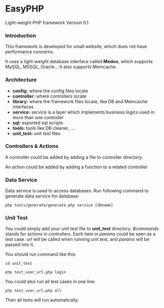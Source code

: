 # EasyPHP
Light-weight PHP framework Version 0.1

### Introduction
This framework is developed for small website, which does not have performance concerns.

It uses a light-weight database interface called **Medoo**, which supports MySQL, MSSQL, Oracle... It also supports Memcache.

### Architecture
* **config:** where the config files locate
* **controller:** where controllers locate
* **library:** where the framework files locate, like DB and Memcache interfaces
* **service:** service is a layer which implements business logics used in more than one controller
* **sql:** exported sql scripts
* **tools:** tools like DB cleaner, ...
* **unit_test:** unit test files

### Controllers & Actions
A controller could be added by adding a file to controller directory.

An action could be added by adding a function to a related controller

### Data Service
Data service is used to access databases. Run following command to generate data service for database:

`php tools/generate/generate.php service [dbname]`

### Unit Test
You could simply add your unit test file to **unit_test** directory. *$commands* stands for actions in controllers. Each item in *params* could be seen as a test case. *url* will be called when running unit test, and *params* will be passed into it.

You should run command like this:

`cd unit_test`

`php test_user_url.php login`

You could also run all test cases in one line:

`php test_user_url.php all`

Then all tests will run automatically.
